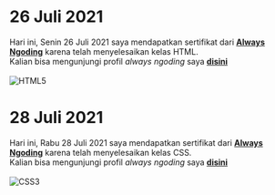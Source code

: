# 26 Juli 2021

Hari ini, Senin 26 Juli 2021 saya mendapatkan sertifikat dari **[Always Ngoding](https://alwaysngoding.com/)** karena telah menyelesaikan kelas HTML.<br>
Kalian bisa mengunjungi profil _always ngoding_ saya **[disini](https://alwaysngoding.com/anggota/Rasyidzkun)**<br><br>
![HTML5](https://img.shields.io/badge/-HTML5-E34F26?style=flat-square&logo=html5&logoColor=white)<br>

# 28 Juli 2021

Hari ini, Rabu 28 Juli 2021 saya mendapatkan sertifikat dari **[Always Ngoding](https://alwaysngoding.com/)** karena telah menyelesaikan kelas CSS.<br>
Kalian bisa mengunjungi profil _always ngoding_ saya **[disini](https://alwaysngoding.com/anggota/Rasyidzkun)**<br><br>
![CSS3](https://img.shields.io/badge/CSS3-1572B6?style=flat-square&logo=css3)
